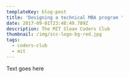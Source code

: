 ```yaml
---
templateKey: blog-post
title: 'Designing a technical MBA program '
date: 2017-09-01T23:48:49.789Z
description: The MIT Sloan Coders Club
thumbnail: /img/scc-logo-bg-red.jpg
tags:
  - coders-club
  - mit
---
```

Text goes here
